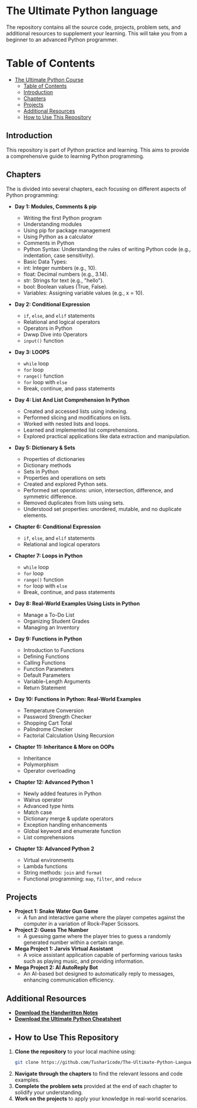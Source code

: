 # The Ultimate Python language
The repository contains all the source code, projects, problem sets, and additional resources to supplement your learning. This will take you from a beginner to an advanced Python programmer.
# Table of Contents
- [The Ultimate Python Course](#the-ultimate-python-course)
  - [Table of Contents](#table-of-contents)
  - [Introduction](#introduction)
  - [Chapters](#chapters)
  - [Projects](#projects)
  - [Additional Resources](#additional-resources)
  - [How to Use This Repository](#how-to-use-this-repository)

## Introduction

This repository is part of Python practice and learning. This aims to provide a comprehensive guide to learning Python programming.

## Chapters

The is divided into several chapters, each focusing on different aspects of Python programming:

- **Day 1: Modules, Comments & pip**
  - Writing the first Python program
  - Understanding modules
  - Using pip for package management
  - Using Python as a calculator
  - Comments in Python
  - Python Syntax: Understanding the rules of writing Python code (e.g., indentation, case sensitivity).
  - Basic Data Types:
  - int: Integer numbers (e.g., 10).
  - float: Decimal numbers (e.g., 3.14).
  - str: Strings for text (e.g., "hello").
  - bool: Boolean values (True, False).
  - Variables: Assigning variable values (e.g., x = 10).

- **Day 2: Conditional Expression**
  - `if`, `else`, and `elif` statements
  - Relational and logical operators
  - Operators in Python
  - Dwwp Dive into Operators
  - `input()` function
    
- **Day 3: LOOPS**
  - `while` loop
  - `for` loop
  - `range()` function
  - `for` loop with `else`
  - Break, continue, and pass statements
    
- **Day 4: List And List Comprehension In Python**
  - Created and accessed lists using indexing.
  - Performed slicing and modifications on lists.
  - Worked with nested lists and loops.
  - Learned and implemented list comprehensions.
  - Explored practical applications like data extraction and manipulation.
    
- **Day 5: Dictionary & Sets**
  - Properties of dictionaries
  - Dictionary methods
  - Sets in Python
  - Properties and operations on sets
  - Created and explored Python sets.
  - Performed set operations: union, intersection, difference, and symmetric difference.
  - Removed duplicates from lists using sets.
  - Understood set properties: unordered, mutable, and no duplicate elements.
    
- **Chapter 6: Conditional Expression**
  - `if`, `else`, and `elif` statements
  - Relational and logical operators
- **Chapter 7: Loops in Python**
  - `while` loop
  - `for` loop
  - `range()` function
  - `for` loop with `else`
  - Break, continue, and pass statements

- **Day 8: Real-World Examples Using Lists in Python**
  - Manage a To-Do List
  - Organizing Student Grades
  - Managing an Inventory
    
- **Day 9: Functions in Python**
  - Introduction to Functions
  - Defining Functions
  - Calling Functions
  - Function Parameters
  - Default Parameters
  - Variable-Length Arguments
  - Return Statement
    
- **Day 10: Functions in Python: Real-World Examples**
  - Temperature Conversion
  - Password Strength Checker
  - Shopping Cart Total
  - Palindrome Checker
  - Factorial Calculation Using Recursion
- **Chapter 11: Inheritance & More on OOPs**
  - Inheritance
  - Polymorphism
  - Operator overloading
- **Chapter 12: Advanced Python 1**
  - Newly added features in Python
  - Walrus operator
  - Advanced type hints
  - Match case
  - Dictionary merge & update operators
  - Exception handling enhancements
  - Global keyword and enumerate function
  - List comprehensions
- **Chapter 13: Advanced Python 2**
  - Virtual environments
  - Lambda functions
  - String methods: `join` and `format`
  - Functional programming: `map`, `filter`, and `reduce`
 
## Projects

- **Project 1: Snake Water Gun Game**
  - A fun and interactive game where the player competes against the computer in a variation of Rock-Paper Scissors.
- **Project 2: Guess The Number**
  - A guessing game where the player tries to guess a randomly generated number within a certain range.
- **Mega Project 1: Jarvis Virtual Assistant**
  - A voice assistant application capable of performing various tasks such as playing music, and providing information.
- **Mega Project 2: AI AutoReply Bot**
  - An AI-based bot designed to automatically reply to messages, enhancing communication efficiency.

## Additional Resources

- **[Download the Handwritten Notes](https://www.codewithharry.com/notes)**
- **[Download the Ultimate Python Cheatsheet](https://www.codewithharry.com/blogpost/python-cheatsheet/)**
- ## How to Use This Repository

1. **Clone the repository** to your local machine using:
   ```sh
   git clone https://github.com/Tushar1code/The-Ultimate-Python-Language.git
   ```
2. **Navigate through the chapters** to find the relevant lessons and code examples.
3. **Complete the problem sets** provided at the end of each chapter to solidify your understanding.
4. **Work on the projects** to apply your knowledge in real-world scenarios.
